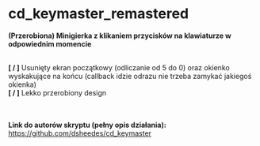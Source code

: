 # cd_keymaster_remastered
**(Przerobiona) Minigierka z klikaniem przycisków na klawiaturze w odpowiednim momencie** <br><br>

**[ / ]** Usunięty ekran początkowy (odliczanie od 5 do 0) oraz okienko wyskakujące na końcu (callback idzie odrazu nie trzeba zamykać jakiegoś okienka)<br>
**[ / ]** Lekko przerobiony design<br><br><br>

**Link do autorów skryptu (pełny opis działania):** https://github.com/dsheedes/cd_keymaster
